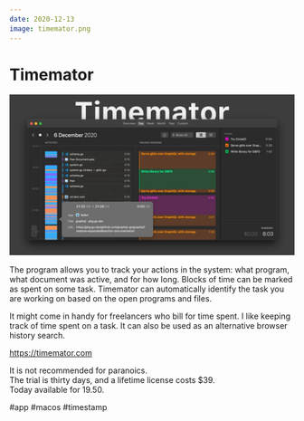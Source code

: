```yaml
---
date: 2020-12-13
image: timemator.png
---
```


# Timemator

![Timemator promo](timemator.jpeg "Timemator promo")

The program allows you to track your actions in the system: what program, what document was active, and for how long.
Blocks of time can be marked as spent on some task. Timemator can automatically identify the task you are working on based on the open programs and files.

It might come in handy for freelancers who bill for time spent.
I like keeping track of time spent on a task.
It can also be used as an alternative browser history search.

https://timemator.com

It is not recommended for paranoics.  
The trial is thirty days, and a lifetime license costs $39.  
Today available for 19.50.

#app #macos #timestamp
